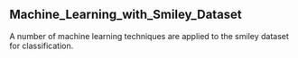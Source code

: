## Machine_Learning_with_Smiley_Dataset
A number of machine learning techniques are applied to the smiley dataset for classification.
